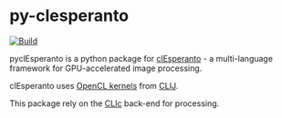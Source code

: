 # py-clesperanto
[![Build](https://github.com/clEsperanto/pyclesperanto/actions/workflows/build_and_deploy.yml/badge.svg)](https://github.com/clEsperanto/pyclesperanto/actions/workflows/build_and_deploy.yml)

pyclEsperanto is a python package for [clEsperanto](http://clesperanto.net/) - a multi-language framework for GPU-accelerated image processing.

clEsperanto uses [OpenCL kernels](https://github.com/clEsperanto/clij-opencl-kernels/tree/development/src/main/java/net/haesleinhuepf/clij/kernels) from [CLIJ](http://clij.github.io/). 

This package rely on the [CLIc](https://github.com/clEsperanto/CLIc_prototype) back-end for processing.
